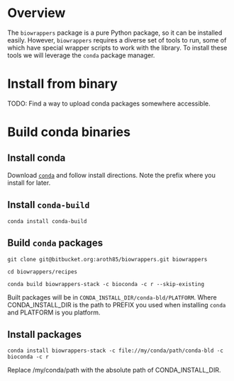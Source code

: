 # Overview

The `biowrappers` package is a pure Python package, so it can be installed easily.
However, `biowrappers` requires a diverse set of tools to run, some of which have special wrapper scripts to work with the library.
To install these tools we will leverage the `conda` package manager.

# Install from binary

TODO: Find a way to upload conda packages somewhere accessible.

# Build conda binaries

## Install conda

Download [`conda`](http://conda.pydata.org/miniconda.html) and follow install directions.
Note the prefix where you install for later.

## Install `conda-build`

```
conda install conda-build
```

## Build `conda` packages

```
git clone git@bitbucket.org:aroth85/biowrappers.git biowrappers

cd biowrappers/recipes

conda build biowrappers-stack -c bioconda -c r --skip-existing
```

Built packages will be in `CONDA_INSTALL_DIR/conda-bld/PLATFORM`. 
Where CONDA_INSTALL_DIR is the path to PREFIX you used when installing `conda` and PLATFORM is you platform.

## Install packages

```
conda install biowrappers-stack -c file://my/conda/path/conda-bld -c bioconda -c r
```

Replace /my/conda/path with the absolute path of CONDA_INSTALL_DIR.